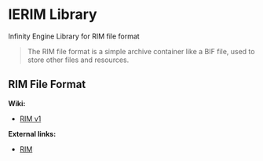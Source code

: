 # IERIM Library

Infinity Engine Library for RIM file format

> The RIM file format is a simple archive container like a BIF file, used to store other files and resources.
>


##  RIM File Format

**Wiki:**
- [RIM v1](https://github.com/mrfearless/InfinityEngineLibraries/wiki/RIM-File-Format)

**External links:**
- [RIM](http://wiki.xentax.com/index.php/Jade_Empire)

